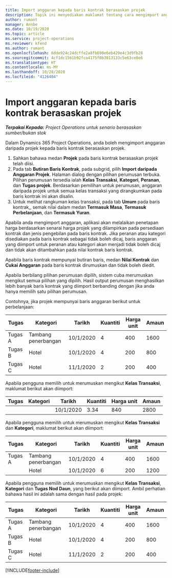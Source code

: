 ```yaml
---
title: Import anggaran kepada baris kontrak berasaskan projek
description: Topik ini menyediakan maklumat tentang cara mengimport anggaran daripada projek kepada baris kontrak.
author: rumant
manager: Annbe
ms.date: 10/19/2020
ms.topic: article
ms.service: project-operations
ms.reviewer: kfend
ms.author: rumant
ms.openlocfilehash: 6dde924c24dcffe2a8fb690e6eb429e4c3d9fb28
ms.sourcegitcommit: 4cf1dc1561b92fca4175f0b3813133c5e63ce8e6
ms.translationtype: HT
ms.contentlocale: ms-MY
ms.lasthandoff: 10/28/2020
ms.locfileid: "4126404"
---
```

# <a name="import-an-estimate-to-a-project-based-contract-line"></a>Import anggaran kepada baris kontrak berasaskan projek

_**Terpakai Kepada:** Project Operations untuk senario berasaskan sumber/bukan stok_

Dalam Dynamics 365 Project Operations, anda boleh mengimport anggaran daripada projek kepada baris kontrak berasaskan projek.

1. Sahkan bahawa medan **Projek** pada baris kontrak berasaskan projek telah diisi.
2. Pada tab **Butiran Baris Kontrak**, pada subgrid, pilih **Import daripada Anggaran Projek**. Halaman dialog dengan pilihan perumusan terbuka. Pilihan perumusan tersedia ialah **Kelas Transaksi**, **Kategori**, **Peranan**, dan **Tugas projek**. Berdasarkan pemilihan untuk perumusan, anggaran daripada projek untuk semua kelas transaksi yang dirangkumkan pada baris kontrak ini akan disalin. 
3. Untuk melihat rangkuman kelas transaksi, pada tab **Umum** pada baris kontrak,, semak nilai dalam medan **Termasuk Masa**, **Termasuk Perbelanjaan**, dan **Termasuk Yuran**.

Apabila anda mengimport anggaran, aplikasi akan melalaikan penetapan harga berdasarkan senarai harga projek yang dilampirkan pada persediaan kontrak dan jenis pengebilan pada baris kontrak. Jika peranan atau kategori disediakan pada baris kontrak sebagai tidak boleh dicaj, baris anggaran yang diimport untuk peranan atau kategori akan menjadi tidak boleh dicaj dan tidak akan ditambahkan pada nilai kontrak baris kontrak.

Apabila baris kontrak mempunyai butiran baris, medan **Nilai Kontrak** dan **Cukai Anggaran** pada baris kontrak dirumuskan dan tidak boleh diedit.

Apabila berbilang pilihan perumusan dipilih, sistem cuba merumuskan mengikut semua pilihan yang dipilih. Hasil output perumusan menghasilkan lebih banyak baris kontrak yang diimport berbanding dengan jika anda hanya memilih satu pilihan perumusan.

Contohnya, jika projek mempunyai baris anggaran berikut untuk perbelanjaan:

| Tugas | Kategori | Tarikh | Kuantiti | Harga unit | Amaun |
| --- | --- | --- | --- | --- | --- |
| Tugas A | Tambang penerbangan | 10/1/2020 | 4 | 400 | 1600 |
| Tugas B | Hotel | 10/1/2020 | 4 | 200 | 800 |
| Tugas C | Hotel | 11/1/2020 | 2 | 200 | 400 |

Apabila pengguna memilih untuk merumuskan mengikut **Kelas Transaksi**, maklumat berikut akan diimport:

| Tugas | Kategori | Tarikh | Kuantiti | Harga unit | Amaun |
| --- | --- | --- | --- | --- | --- |
| &nbsp;  | &nbsp;  | 10/1/2020 | 3.34 | 840 | 2800 |

Apabila pengguna memilih untuk merumuskan mengikut **Kelas Transaksi** dan **Kategori**, maklumat berikut akan diimport:

| Tugas | Kategori | Tarikh | Kuantiti | Harga unit | Amaun |
| --- | --- | --- | --- | --- | --- |
| Tugas A | Tambang penerbangan | 10/1/2020 | 4 | 400 | 1600 |
| &nbsp;  | Hotel | 10/1/2020 | 6 | 200 | 1200 |

Apabila pengguna memilih untuk merumuskan mengikut **Kelas Transaksi**, **Kategori** dan **Tugas Nod Daun**, yang berikut akan diimport. Ambil perhatian bahawa hasil ini adalah sama dengan hasil pada projek:

| Tugas | Kategori | Tarikh | Kuantiti | Harga unit | Amaun |
| --- | --- | --- | --- | --- | --- |
| Tugas A | Tambang penerbangan | 10/1/2020 | 4 | 400 | 1600 |
| Tugas B | Hotel | 10/1/2020 | 4 | 200 | 800 |
| Tugas C | Hotel | 11/1/2020 | 2 | 200 | 400 |


[!INCLUDE[footer-include](../includes/footer-banner.md)]